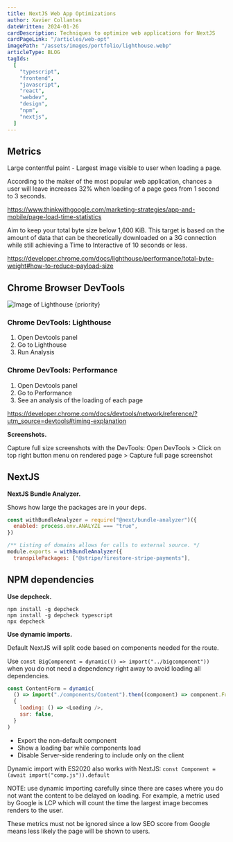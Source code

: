 ```yaml
---
title: NextJS Web App Optimizations
author: Xavier Collantes
dateWritten: 2024-01-26
cardDescription: Techniques to optimize web applications for NextJS
cardPageLink: "/articles/web-opt"
imagePath: "/assets/images/portfolio/lighthouse.webp"
articleType: BLOG
tagIds:
  [
    "typescript",
    "frontend",
    "javascript",
    "react",
    "webdev",
    "design",
    "npm",
    "nextjs",
  ]
---
```


## Metrics

Large contentful paint - Largest image visible to user when loading a page.

According to the maker of the most popular web application, chances a user will
leave increases 32% when loading of a page goes from 1 second to 3 seconds.

<https://www.thinkwithgoogle.com/marketing-strategies/app-and-mobile/page-load-time-statistics>

Aim to keep your total byte size below 1,600 KiB. This target is based on the
amount of data that can be theoretically downloaded on a 3G connection while
still achieving a Time to Interactive of 10 seconds or less.

<https://developer.chrome.com/docs/lighthouse/performance/total-byte-weight#how-to-reduce-payload-size>

## Chrome Browser DevTools

![Image of Lighthouse {priority}](/assets/images/portfolio/lighthouse.webp)

### Chrome DevTools: Lighthouse

1. Open Devtools panel
1. Go to Lighthouse
1. Run Analysis

### Chrome DevTools: Performance

1. Open Devtools panel
1. Go to Performance
1. See an analysis of the loading of each page

<https://developer.chrome.com/docs/devtools/network/reference/?utm_source=devtools#timing-explanation>

**Screenshots.**

Capture full size screenshots with the DevTools: Open DevTools > Click on top
right button menu on rendered page > Capture full page screenshot

## NextJS

**NextJS Bundle Analyzer.**

Shows how large the packages are in your deps.

```js
const withBundleAnalyzer = require("@next/bundle-analyzer")({
  enabled: process.env.ANALYZE === "true",
})

/** Listing of domains allows for calls to external source. */
module.exports = withBundleAnalyzer({
  transpilePackages: ["@stripe/firestore-stripe-payments"],
```

## NPM dependencies

**Use depcheck.**

```shell
npm install -g depcheck
npm install -g depcheck typescript
npx depcheck
```

**Use dynamic imports.**

Default NextJS will split code based on components needed for the route.

Use `const BigComponent = dynamic(() => import("../bigcomponent"))` when you
do not need a dependency right away to avoid loading all dependencies.

```js
const ContentForm = dynamic(
  () => import("./components/Content").then((component) => component.Function),
  {
    loading: () => <Loading />,
    ssr: false,
  }
)
```

- Export the non-default component
- Show a loading bar while components load
- Disable Server-side rendering to include only on the client

Dynamic import with ES2020 also works with NextJS: `const Component = (await
import("comp.js")).default`

NOTE: use dynamic importing carefully since there are cases where you do not want
the content to be delayed on loading. For example, a metric used by Google is
LCP which will count the time the largest image becomes renders to the user.

These metrics must not be ignored since a low SEO score from Google means less
likely the page will be shown to users.
